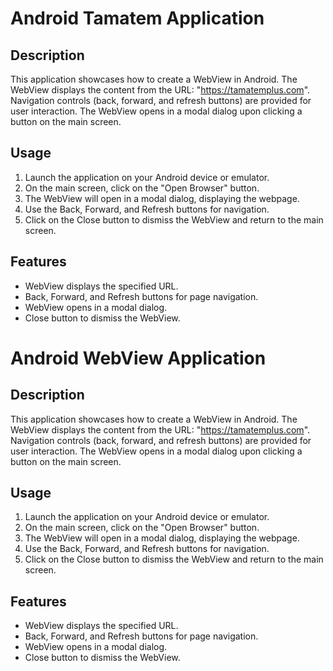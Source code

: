 # Android Tamatem Application

## Description

This application showcases how to create a WebView in Android. The WebView displays the content from the URL: "https://tamatemplus.com". Navigation controls (back, forward, and refresh buttons) are provided for user interaction. The WebView opens in a modal dialog upon clicking a button on the main screen.

## Usage

1. Launch the application on your Android device or emulator.
2. On the main screen, click on the "Open Browser" button.
3. The WebView will open in a modal dialog, displaying the webpage.
4. Use the Back, Forward, and Refresh buttons for navigation.
5. Click on the Close button to dismiss the WebView and return to the main screen.

## Features

- WebView displays the specified URL.
- Back, Forward, and Refresh buttons for page navigation.
- WebView opens in a modal dialog.
- Close button to dismiss the WebView.
# Android WebView Application

## Description

This application showcases how to create a WebView in Android. The WebView displays the content from the URL: "https://tamatemplus.com". Navigation controls (back, forward, and refresh buttons) are provided for user interaction. The WebView opens in a modal dialog upon clicking a button on the main screen.

## Usage

1. Launch the application on your Android device or emulator.
2. On the main screen, click on the "Open Browser" button.
3. The WebView will open in a modal dialog, displaying the webpage.
4. Use the Back, Forward, and Refresh buttons for navigation.
5. Click on the Close button to dismiss the WebView and return to the main screen.

## Features

- WebView displays the specified URL.
- Back, Forward, and Refresh buttons for page navigation.
- WebView opens in a modal dialog.
- Close button to dismiss the WebView.
